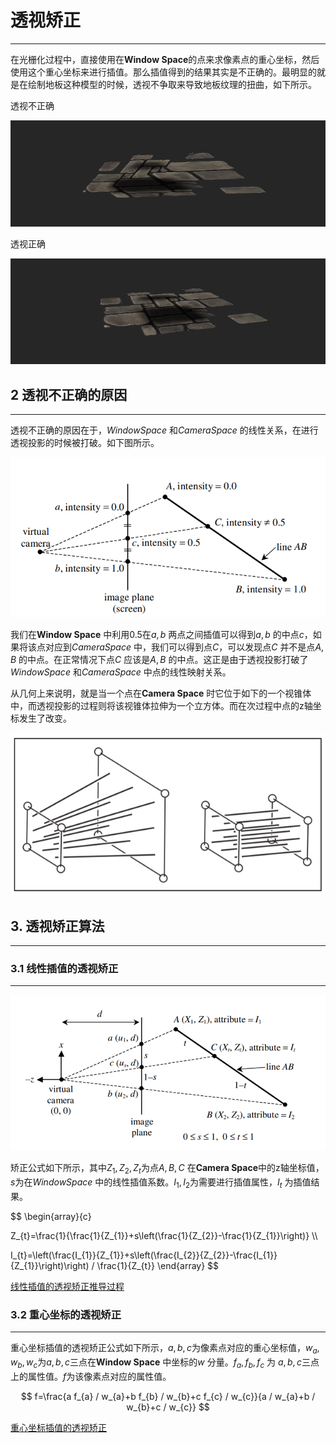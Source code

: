 # 透视矫正

---------------

在光栅化过程中，直接使用在**Window Space**的点来求像素点的重心坐标，然后使用这个重心坐标来进行插值。那么插值得到的结果其实是不正确的。最明显的就是在绘制地板这种模型的时候，透视不争取来导致地板纹理的扭曲，如下所示。



透视不正确

![](pic/perspectivecorrect.gif)



透视正确

![](pic/perspectivecorrect2.gif)





## 2 透视不正确的原因

----------

透视不正确的原因在于，$Window Space$ 和$Camera Space$ 的线性关系，在进行透视投影的时候被打破。如下图所示。

![](pic/perspectivecorrect3.png)

我们在**Window Space** 中利用0.5在$a,b$ 两点之间插值可以得到$a,b$ 的中点$c$，如果将该点对应到$Camera Space$ 中，我们可以得到点$C$，可以发现点$C$ 并不是点$A,B$ 的中点。在正常情况下点$C$ 应该是$A,B$ 的中点。这正是由于透视投影打破了$Window Space$ 和$Camera Space$ 中点的线性映射关系。



从几何上来说明，就是当一个点在**Camera Space** 时它位于如下的一个视锥体中，而透视投影的过程则将该视锥体拉伸为一个立方体。而在次过程中点的z轴坐标发生了改变。

![](./pic/raster/vp17.png)





## 3. 透视矫正算法

-------------

### 3.1 线性插值的透视矫正
-----------

![](pic/perspectivecorrect4.png)

矫正公式如下所示，其中$Z_1,Z_2,Z_t$为点$A,B,C$ 在**Camera Space**中的z轴坐标值，$s$为在$Window Space$ 中的线性插值系数。$I_1,I_2$为需要进行插值属性，$I_t$ 为插值结果。

$$
\begin{array}{c}

Z_{t}=\frac{1}{\frac{1}{Z_{1}}+s\left(\frac{1}{Z_{2}}-\frac{1}{Z_{1}}\right)} \\\\

I_{t}=\left(\frac{I_{1}}{Z_{1}}+s\left(\frac{I_{2}}{Z_{2}}-\frac{I_{1}}{Z_{1}}\right)\right) / \frac{1}{Z_{t}}
\end{array}
$$

[线性插值的透视矫正推导过程](https://www.comp.nus.edu.sg/~lowkl/publications/lowk_persp_interp_techrep.pdf)

### 3.2 重心坐标的透视矫正
------------

重心坐标插值的透视矫正公式如下所示，$a,b,c$为像素点对应的重心坐标值，$w_a,w_b,w_c$为$a,b,c$三点在**Window Space** 中坐标的$w$ 分量。$f_a,f_b,f_c$ 为 $a,b,c$三点上的属性值。$f$为该像素点对应的属性值。

$$
f=\frac{a f_{a} / w_{a}+b f_{b} / w_{b}+c f_{c} / w_{c}}{a / w_{a}+b / w_{b}+c / w_{c}}
$$

[重心坐标插值的透视矫正](https://www.khronos.org/registry/OpenGL/specs/es/2.0/es_full_spec_2.0.pdf)
